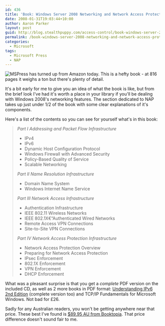 ```yaml
---
id: 436
title: 'Book: Windows Server 2008 Networking and Network Access Protection'
date: 2008-01-31T19:03:44+10:00
author: Aaron Parker
layout: post
guid: http://blog.stealthpuppy.com/access-control/book-windows-server-2008-networking-and-network-access-protection
permalink: /book-windows-server-2008-networking-and-network-access-protection/
categories:
  - Microsoft
tags:
  - Microsoft Press
  - NAP
---
```

![MSPress]({{site.baseurl}}/media/2008/01/0063980v.jpg) has turned up from Amazon today. This is a hefty book - at 816 pages it weighs a ton but there's plenty of detail.

It's a bit early for me to give you an idea of what the book is like, but from the brief look I've had it's worth a place in your library if you'll be dealing with Windows 2008's networking features. The section dedicated to NAP takes up just under 1/2 of the book with some clear explanations of it's components.

Here's a list of the contents so you can see for yourself what's in this book:

> _Part I Addressing and Packet Flow Infrastructure_
> 
>   * IPv4
>   * IPv6
>   * Dynamic Host Configuration Protocol
>   * Windows Firewall with Advanced Security
>   * Policy-Based Quality of Service
>   * Scalable Networking
> 
> _Part II Name Resolution Infrastructure_
> 
>   * Domain Name System
>   * Windows Internet Name Service
> 
> _Part III Network Access Infrastructure_
> 
>   * Authentication Infrastructure
>   * IEEE 802.11 Wireless Networks
>   * IEEE 802.1X€“Authenticated Wired Networks
>   * Remote Access VPN Connections
>   * Site-to-Site VPN Connections
> 
> _Part IV Network Access Protection Infrastructure_
> 
>   * Network Access Protection Overview
>   * Preparing for Network Access Protection
>   * IPsec Enforcement
>   * 802.1X Enforcement
>   * VPN Enforcement
>   * DHCP Enforcement

What was a pleasant surprise is that you get a _complete_ PDF version on the included CD, as well as 2 more books in PDF format: [Understanding IPv6 2nd Edition]({{site.baseurl}}/wp-admin/Understanding%20IPv6%202nd%20Edition) (complete version too) and TCP/IP Fundamentals for Microsoft Windows. Not bad for £26.

Sadly for any Australian readers, you won't be getting anywhere near that price. These best I've found is [$89.95 AU from Booktopia](http://www.booktopia.com.au/windows-server-2008-networking-and-network-access-protection/prod9780735624221.html). That price difference doesn't sound fair to me.
